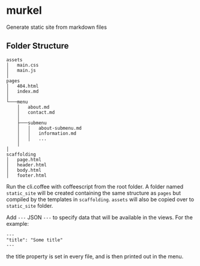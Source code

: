 # murkel
Generate static site from markdown files

## Folder Structure

```
assets
│   main.css
│   main.js
│   
pages
│   404.html
│   index.md
│   
└───menu
    │   about.md
    │   contact.md
    │
    ├───submenu
    │   │   about-submenu.md
    │   │   information.md
    │   │   ...
    │   
│   
scaffolding
│   page.html
│   header.html
│   body.html
│   footer.html

```

Run the cli.coffee with coffeescript from the root folder. A folder named `static_site` will be created containing the same structure as `pages` but compiled by the templates in `scaffolding`. `assets` will also be copied over to `static_site` folder.

Add `---` JSON `---` to specify data that will be available in the views.
For the example:
```
---
"title": "Some title"
---
```
the title property is set in every file, and is then printed out in the menu.

